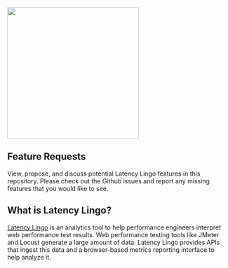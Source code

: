 <img src="https://latencylingo.com/img/logo_full_v2.png" width="300">

## Feature Requests
View, propose, and discuss potential Latency Lingo features in this repository. Please check out the Github issues and report any missing features that you would like to see.

## What is Latency Lingo?
[Latency Lingo](https://latencylingo.com) is an analytics tool to help performance engineers interpret web performance test results. Web performance testing tools like JMeter and Locust generate a large amount of data. Latency Lingo provides APIs that ingest this data and a browser-based metrics reporting interface to help analyze it.
